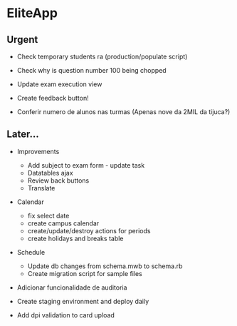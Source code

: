 # EliteApp


## Urgent

* Check temporary students ra (production/populate script)
* Check why is question number 100 being chopped
* Update exam execution view
* Create feedback button!

* Conferir numero de alunos nas turmas
  (Apenas nove da 2MIL da tijuca?)

## Later...

* Improvements
  * Add subject to exam form - update task
  * Datatables ajax
  * Review back buttons
  * Translate

* Calendar
  * fix select date
  * create campus calendar
  * create/update/destroy actions for periods
  * create holidays and breaks table

* Schedule
  * Update db changes from schema.mwb to schema.rb
  * Create migration script for sample files

* Adicionar funcionalidade de auditoria
* Create staging environment and deploy daily
* Add dpi validation to card upload


